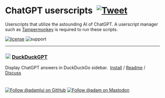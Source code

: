 # ChatGPT userscripts &nbsp;[![Tweet](https://img.shields.io/twitter/url/http/shields.io.svg?style=social)](https://twitter.com/intent/tweet?text=Check%20these%20%23ChatGPT%20userscripts%20out%21&url=https://github.com/adamlui/userscripts/tree/master/chatgpt&hashtags=greasemonkey,userscripts,javascript,ai)
Userscripts that utilize the astounding AI of ChatGPT. A userscript manager such as [Tampermonkey](https://www.tampermonkey.net/) is required to run these scripts.

[![license](https://img.shields.io/badge/License-MIT-green.svg)](LICENSE.md)
![support](https://img.shields.io/badge/Support-Chrome/Firefox-989898.svg)

---

### <img alt="DuckDuckGPT logo" src="https://raw.githubusercontent.com/adamlui/userscripts/master/chatgpt/duckduckgpt/images/ddgpt-icon48.png" width=18> [DuckDuckGPT](duckduckgpt)
Display ChatGPT answers in DuckDuckGo sidebar. &nbsp;[Install](https://duckduckgpt.com/us/code/duckduckgpt.user.js) / [Readme](duckduckgpt/README.md) / [Discuss](https://github.com/adamlui/userscripts/discussions)
#

[![Follow @adamlui on GitHub](https://img.shields.io/github/followers/adamlui?label=Follow%20%40adamlui&style=social "GitHub")](https://github.com/adamlui)
<a href="https://elonsucks.org/@adam" target="_blank"><img align="bottom" src="https://img.shields.io/mastodon/follow/109387703022229926?domain=https%3A%2F%2Felonsucks.org&style=social" alt="Follow @adam on Mastodon" title="Mastodon"></a>
